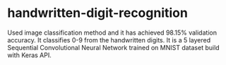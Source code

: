 # handwritten-digit-recognition
Used image classification method and it has achieved 98.15% validation accuracy. It classifies 0-9 from the handwritten digits. It is a 5 layered Sequential Convolutional Neural Network trained on MNIST dataset build with Keras API.
